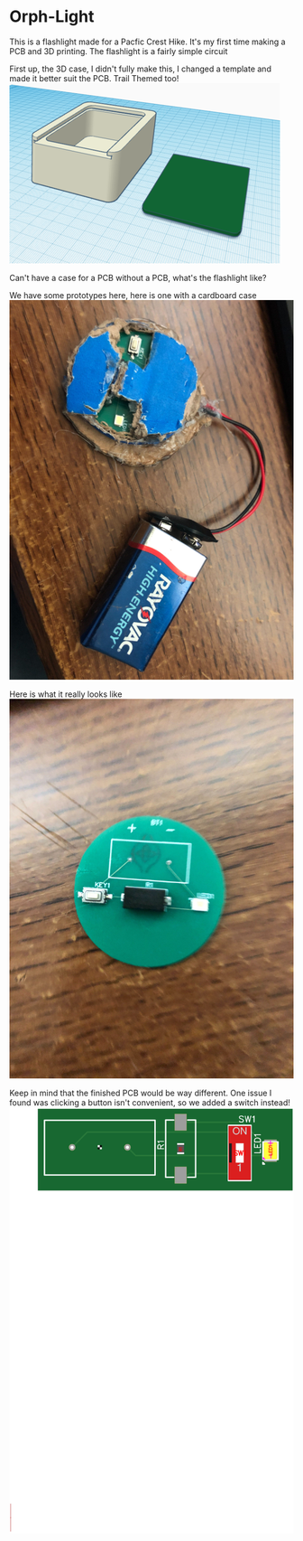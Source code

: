 # Orph-Light
This is a flashlight made for a Pacfic Crest Hike. It's my first time making a PCB and 3D printing. The flashlight is a fairly simple circuit

First up, the 3D case, I didn't fully make this, I changed a template and made it better suit the PCB. Trail Themed too! 
![alt text](pictures/image.png)

Can't have a case for a PCB without a PCB, what's the flashlight like?

We have some prototypes here, here is one with a cardboard case
![alt text](pictures/prototype.jpg)

Here is what it really looks like 
![alt text](pictures/no-case.jpg)

Keep in mind that the finished PCB would be way different.
One issue I found was clicking a button isn't convenient, so we added a switch instead!
![alt text](pictures/c9b3c983db084aea854135f2e58ac9ee_T.png)
